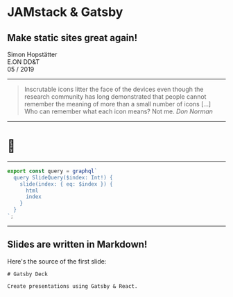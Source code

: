 # JAMstack & Gatsby

## Make static sites great again!

Simon Hopstätter  
E.ON DD&T  
05 / 2019

---

> Inscrutable icons litter the face of the devices even though the research
> community has long demonstrated that people cannot remember the meaning of
> more than a small number of icons […] Who can remember what each icon
> means? Not me.
> <cite>Don Norman</cite>

---

# 🤫

---

```javascript
export const query = graphql`
  query SlideQuery($index: Int!) {
    slide(index: { eq: $index }) {
      html
      index
    }
  }
`;
```

---

## Slides are written in Markdown!

Here's the source of the first slide:

    # Gatsby Deck

    Create presentations using Gatsby & React.

